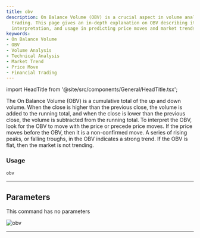 ```yaml
---
title: obv
description: On Balance Volume (OBV) is a crucial aspect in volume analysis and technical
  trading. This page gives an in-depth explanation on OBV describing its impact, its
  interpretation, and usage in predicting price moves and market trends.
keywords:
- On Balance Volume
- OBV
- Volume Analysis
- Technical Analysis
- Market Trend
- Price Move
- Financial Trading
---
```


import HeadTitle from '@site/src/components/General/HeadTitle.tsx';

<HeadTitle title="obv - Ta - Etf - Reference | OpenBB Terminal Docs" />

The On Balance Volume (OBV) is a cumulative total of the up and down volume. When the close is higher than the previous close, the volume is added to the running total, and when the close is lower than the previous close, the volume is subtracted from the running total. To interpret the OBV, look for the OBV to move with the price or precede price moves. If the price moves before the OBV, then it is a non-confirmed move. A series of rising peaks, or falling troughs, in the OBV indicates a strong trend. If the OBV is flat, then the market is not trending.

### Usage

```python
obv
```

---

## Parameters

This command has no parameters


![obv](https://user-images.githubusercontent.com/46355364/154311359-edb78587-744f-4e2c-b247-8b9fbf09b01f.png)

---
